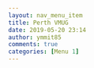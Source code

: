 ```yaml
---
layout: nav_menu_item
title: Perth VMUG
date: 2019-05-20 23:14
author: ymmit85
comments: true
categories: [Menu 1]
---
```


